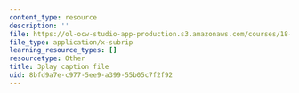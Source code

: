 ```yaml
---
content_type: resource
description: ''
file: https://ol-ocw-studio-app-production.s3.amazonaws.com/courses/18-06sc-linear-algebra-fall-2011/8bfd9a7ec9775ee9a39955b05c7f2f92_OsHY7ycgbaE.vtt
file_type: application/x-subrip
learning_resource_types: []
resourcetype: Other
title: 3play caption file
uid: 8bfd9a7e-c977-5ee9-a399-55b05c7f2f92
---
```

